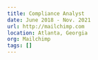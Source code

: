 ```yaml
---
title: Compliance Analyst
date: June 2018 - Nov. 2021
url: http://mailchimp.com
location: Atlanta, Georgia
org: Mailchimp
tags: []
---
```


